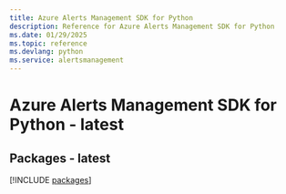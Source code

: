 ```yaml
---
title: Azure Alerts Management SDK for Python
description: Reference for Azure Alerts Management SDK for Python
ms.date: 01/29/2025
ms.topic: reference
ms.devlang: python
ms.service: alertsmanagement
---
```

# Azure Alerts Management SDK for Python - latest
## Packages - latest
[!INCLUDE [packages](alerts-management-index.md)]